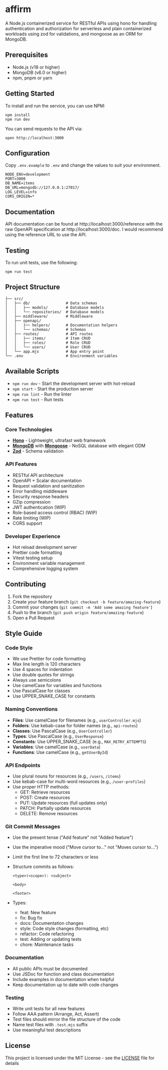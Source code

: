 # affirm

A Node.js containerized service for RESTful APIs using hono for handling authentication and authorization for serverless and plain containerized workloads using zod for validations, and mongoose as an ORM for MongoDB.

## Prerequisites

-   Node.js (v18 or higher)
-   MongoDB (v6.0 or higher)
-   npm, pnpm or yarn

## Getting Started

To install and run the service, you can use NPM:

```
npm install
npm run dev
```

You can send requests to the API via:

```
open http://localhost:3000
```

## Configuration

Copy `.env.example` to `.env` and change the values to suit your environment.

```env
NODE_ENV=development
PORT=3000
DB_NAME=items
DB_URL=mongodb://127.0.0.1:27017/
LOG_LEVEL=info
CORS_ORIGIN=*
```

## Documentation

API documentation can be found at http://localhost:3000/reference with the raw OpenAPI specification at http://localhost:3000/doc. I would recommend using the reference URL to use the API.

## Testing

To run unit tests, use the following:

```
npm run test
```

## Project Structure

```
├── src/
│   ├── db/                # Data schemas
│   │   ├── models/        # Database models
│   │   └── repositories/  # Database models
│   ├── middleware/        # Middleware
│   ├── openapi/
│   │   ├── helpers/       # Documentation helpers
│   │   └── schemas/       # Schemas
│   ├── routes/            # API routes
│   │   ├── items/         # Item CRUD
│   │   ├── roles/         # Role CRUD
│   │   └── users/         # User CRUD
│   └── app.mjs            # App entry point
└── .env                   # Environment variables
```

## Available Scripts

-   `npm run dev` - Start the development server with hot-reload
-   `npm start` - Start the production server
-   `npm run lint` - Run the linter
-   `npm run test` - Run tests

## Features

### Core Technologies

-   **[Hono](https://hono.dev/)** - Lightweight, ultrafast web framework
-   **[MongoDB](https://www.mongodb.com/)** with **[Mongoose](https://mongoosejs.com/)** - NoSQL database with elegant ODM
-   **[Zod](https://zod.dev/)** - Schema validation

### API Features

-   RESTful API architecture
-   OpenAPI + Scalar documentation
-   Request validation and sanitization
-   Error handling middleware
-   Security response headers
-   GZip compression
-   JWT authentication (WIP)
-   Role-based access control (RBAC) (WIP)
-   Rate limiting (WIP)
-   CORS support

### Developer Experience

-   Hot reload development server
-   Prettier code formatting
-   Vitest testing setup
-   Environment variable management
-   Comprehensive logging system

## Contributing

1. Fork the repository
2. Create your feature branch (`git checkout -b feature/amazing-feature`)
3. Commit your changes (`git commit -m 'Add some amazing feature'`)
4. Push to the branch (`git push origin feature/amazing-feature`)
5. Open a Pull Request

## Style Guide

### Code Style

-   We use Prettier for code formatting
-   Max line length is 120 characters
-   Use 4 spaces for indentation
-   Use double quotes for strings
-   Always use semicolons
-   Use camelCase for variables and functions
-   Use PascalCase for classes
-   Use UPPER_SNAKE_CASE for constants

### Naming Conventions

-   **Files**: Use camelCase for filenames (e.g., `userController.mjs`)
-   **Folders**: Use kebab-case for folder names (e.g., `api-routes`)
-   **Classes**: Use PascalCase (e.g., `UserController`)
-   **Types**: Use PascalCase (e.g., `UserResponse`)
-   **Constants**: Use UPPER_SNAKE_CASE (e.g., `MAX_RETRY_ATTEMPTS`)
-   **Variables**: Use camelCase (e.g., `userData`)
-   **Functions**: Use camelCase (e.g., `getUserById`)

### API Endpoints

-   Use plural nouns for resources (e.g., `/users`, `/items`)
-   Use kebab-case for multi-word resources (e.g., `/user-profiles`)
-   Use proper HTTP methods:
    -   GET: Retrieve resources
    -   POST: Create resources
    -   PUT: Update resources (full updates only)
    -   PATCH: Partially update resources
    -   DELETE: Remove resources

### Git Commit Messages

-   Use the present tense ("Add feature" not "Added feature")
-   Use the imperative mood ("Move cursor to..." not "Moves cursor to...")
-   Limit the first line to 72 characters or less
-   Structure commits as follows:

    ```
    <type>(<scope>): <subject>

    <body>

    <footer>
    ```

-   Types:
    -   feat: New feature
    -   fix: Bug fix
    -   docs: Documentation changes
    -   style: Code style changes (formatting, etc)
    -   refactor: Code refactoring
    -   test: Adding or updating tests
    -   chore: Maintenance tasks

### Documentation

-   All public APIs must be documented
-   Use JSDoc for function and class documentation
-   Include examples in documentation when helpful
-   Keep documentation up to date with code changes

### Testing

-   Write unit tests for all new features
-   Follow AAA pattern (Arrange, Act, Assert)
-   Test files should mirror the file structure of the code
-   Name test files with `.test.mjs` suffix
-   Use meaningful test descriptions

## License

This project is licensed under the MIT License - see the [LICENSE](LICENSE) file for details
